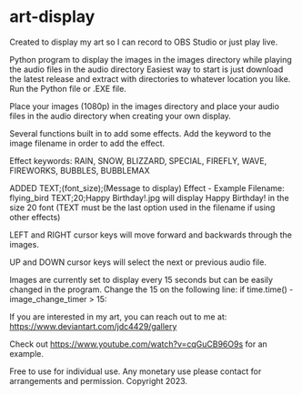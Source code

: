 # art-display

Created to display my art so I can record to OBS Studio or just play live.

Python program to display the images in the images directory while playing the audio files in the audio directory
Easiest way to start is just download the latest release and extract with directories to whatever location you like. Run the Python file or .EXE file.

Place your images (1080p) in the images directory and place your audio files in the audio directory when creating your own display.

Several functions built in to add some effects. Add the keyword to the image filename in order to add the effect.

Effect keywords: RAIN, SNOW, BLIZZARD, SPECIAL, FIREFLY, WAVE, FIREWORKS, BUBBLES, BUBBLEMAX

ADDED TEXT;(font_size);(Message to display) Effect - Example Filename: flying_bird TEXT;20;Happy Birthday!.jpg will display Happy Birthday! in the size 20 font
(TEXT must be the last option used in the filename if using other effects)

LEFT and RIGHT cursor keys will move forward and backwards through the images.

UP and DOWN cursor keys will select the next or previous audio file.

Images are currently set to display every 15 seconds but can be easily changed in the program. Change the 15 on the following line: if time.time() - image_change_timer > 15:

If you are interested in my art, you can reach out to me at: https://www.deviantart.com/jdc4429/gallery

Check out https://www.youtube.com/watch?v=cqGuCB96O9s for an example.

Free to use for individual use.  Any monetary use please contact for arrangements and permission. Copyright 2023.
